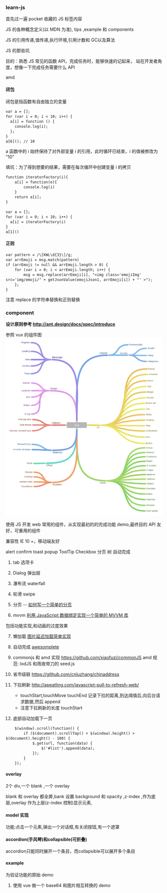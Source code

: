 ### learn-js

首先过一遍 pocket 收藏的 JS 标签内容

JS 的各种概念定义(以 MDN 为准), tips ,example 和 components

JS 的引用传递,值传递,执行环境,引用计数和 GC以及算法

JS 的那些坑

目的：熟悉 JS 常见的函数 API，完成任务时，能够快速的记起来，
站在开发者角度，想像一下完成任务需要什么 API

amd

#### 闭包
闭包是指函数有自由独立的变量

    var a = [];
    for (var i = 0; i < 10; i++) {
      a[i] = function () {
        console.log(i);
      };
    }
    a[6](); // 10




a[]() 函数中的 i 始终保持了对外部变量 i 的引用，此时循环已结束，i 的值被修改为 "10"

填坑：为了得到想要的结果，需要在每次循环中创建变量 i 的拷贝

    function iteratorFactory(i){
        a[i] = function(e){
            console.log(i)
        }
        return a[i];
    }

    var a = [];
    for (var i = 0; i < 10; i++) {
      a[i] = iteratorFactory(i)
    }
    a[1]()



#### 正则

    var pattern = /\[KWL\d{3}\]/g;
    var arrEmoji = msg.match(pattern)
    if (arrEmoji != null && arrEmoji.length > 0) {
        for (var i = 0; i < arrEmoji.length; i++) {
            msg = msg.replace(arrEmoji[i], "<img class='emojiImg' src='img/emoji/" + getJsonValue(emojiJson1, arrEmoji[i]) + "' >");
        };
    }

 注意 replace 的字符串替换和正则替换

### component

**设计原则参考 http://ant.design/docs/spec/introduce**

参照 vux 的组件图 ![vux](https://raw.githubusercontent.com/airyland/vux/master/assets/components.png)

使用 JS 开发 web 常用的组件，从实现最初的的完成功能 demo,最终目的 API 友好，可重用的组件

兼容性 IE 10 +，移动端友好

alert confirm toast popup  ToolTip Checkbox  分页  树 自动完成

1. tab 选项卡

2. Dialog 弹出层

3. 瀑布流 waterfall

4. 轮滑 swipe

5. 分页  -- [如何写一个简单的分页](http://web.jobbole.com/85405/)

6. mvvm [利用 JavaScript 数据绑定实现一个简单的 MVVM 库](https://segmentfault.com/a/1190000004847657)

包括功能实现,和动画的过度效果

7. 懒加载  [图片延迟加载简单实现](http://yangxiaofu.com/2015/11/20/%E5%9B%BE%E7%89%87%E5%BB%B6%E8%BF%9F%E5%8A%A0%E8%BD%BD%E7%AE%80%E5%8D%95%E5%AE%9E%E7%8E%B0/)

8. 自动完成   [awesomplete](https://github.com/LeaVerou/awesomplete)

9. commonjs 和 amd 实现   https://github.com/xiaofuzi/commonJS   amd 规范: lodJS  和雨夜带刀的 seed.js

10. 省市级联 https://github.com/cnluzhang/chinaddress

11. 下拉刷新
    http://apeatling.com/javascript-pull-to-refresh-web/
    * touchStart,touchMove touchEnd 记录下拉的距离,到达阈值后,向后台请求数据,然后 append
    * 注意下拉刷新的长度  touchStart

12. 底部自动加载下一页

```
    $(window).scroll(function() {
        if ($(document).scrollTop() + $(window).height() > $(document).height() - 100) {
            $.get(url, function(data) {
                $('#list').append(data);
            });
        }
    });
```


#### overlay

 2个 div,一个 blank ,一个 overlay

 blank 和 overlay 都全屏,bank 设置 background 和 opacity ,z-index ,作为底层,overlay 作为上层(z-index 控制)显示元素,


#### model 实现

功能:点击一个元素,弹出一个对话框,有关闭按钮,有一个遮罩


#### accordion(手风琴)和collapsible(可折叠)

accordion只能同时展开一个条目，而collapsible可以展开多个条目

#### example

为验证功能的原始 demo

1. 使用 vue 做一个 base64 和图片相互转换的 demo
